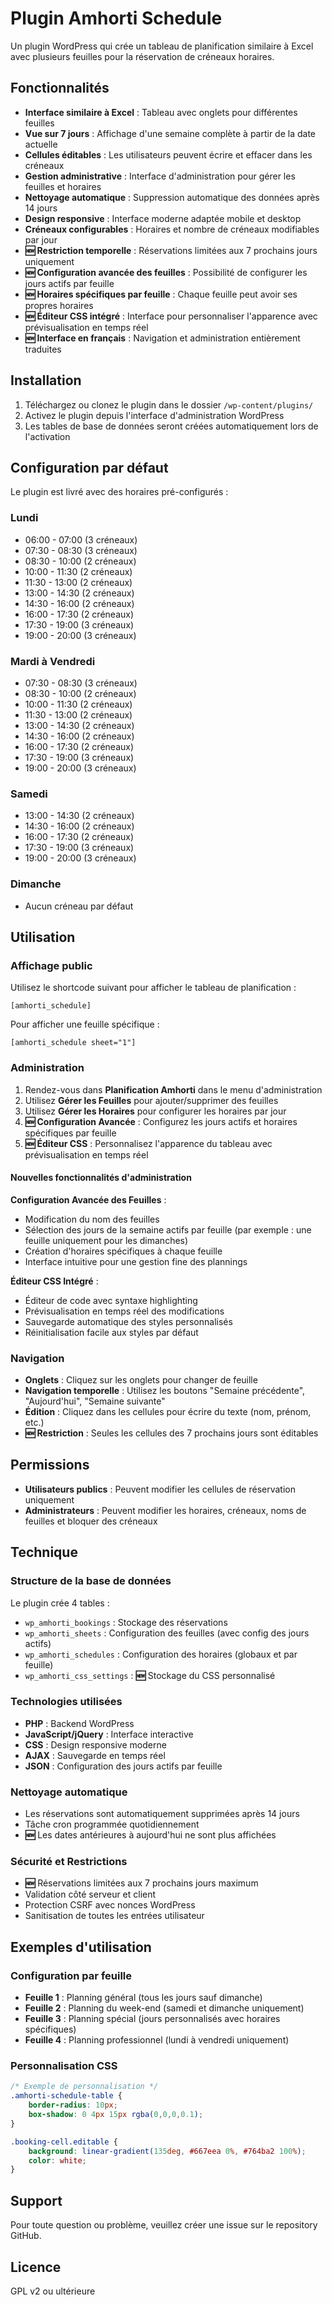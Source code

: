 # Plugin Amhorti Schedule

Un plugin WordPress qui crée un tableau de planification similaire à Excel avec plusieurs feuilles pour la réservation de créneaux horaires.

## Fonctionnalités

- **Interface similaire à Excel** : Tableau avec onglets pour différentes feuilles
- **Vue sur 7 jours** : Affichage d'une semaine complète à partir de la date actuelle
- **Cellules éditables** : Les utilisateurs peuvent écrire et effacer dans les créneaux
- **Gestion administrative** : Interface d'administration pour gérer les feuilles et horaires
- **Nettoyage automatique** : Suppression automatique des données après 14 jours
- **Design responsive** : Interface moderne adaptée mobile et desktop
- **Créneaux configurables** : Horaires et nombre de créneaux modifiables par jour
- **🆕 Restriction temporelle** : Réservations limitées aux 7 prochains jours uniquement
- **🆕 Configuration avancée des feuilles** : Possibilité de configurer les jours actifs par feuille
- **🆕 Horaires spécifiques par feuille** : Chaque feuille peut avoir ses propres horaires
- **🆕 Éditeur CSS intégré** : Interface pour personnaliser l'apparence avec prévisualisation en temps réel
- **🆕 Interface en français** : Navigation et administration entièrement traduites

## Installation

1. Téléchargez ou clonez le plugin dans le dossier `/wp-content/plugins/`
2. Activez le plugin depuis l'interface d'administration WordPress
3. Les tables de base de données seront créées automatiquement lors de l'activation

## Configuration par défaut

Le plugin est livré avec des horaires pré-configurés :

### Lundi
- 06:00 - 07:00 (3 créneaux)
- 07:30 - 08:30 (3 créneaux)
- 08:30 - 10:00 (2 créneaux)
- 10:00 - 11:30 (2 créneaux)
- 11:30 - 13:00 (2 créneaux)
- 13:00 - 14:30 (2 créneaux)
- 14:30 - 16:00 (2 créneaux)
- 16:00 - 17:30 (2 créneaux)
- 17:30 - 19:00 (3 créneaux)
- 19:00 - 20:00 (3 créneaux)

### Mardi à Vendredi
- 07:30 - 08:30 (3 créneaux)
- 08:30 - 10:00 (2 créneaux)
- 10:00 - 11:30 (2 créneaux)
- 11:30 - 13:00 (2 créneaux)
- 13:00 - 14:30 (2 créneaux)
- 14:30 - 16:00 (2 créneaux)
- 16:00 - 17:30 (2 créneaux)
- 17:30 - 19:00 (3 créneaux)
- 19:00 - 20:00 (3 créneaux)

### Samedi
- 13:00 - 14:30 (2 créneaux)
- 14:30 - 16:00 (2 créneaux)
- 16:00 - 17:30 (2 créneaux)
- 17:30 - 19:00 (3 créneaux)
- 19:00 - 20:00 (3 créneaux)

### Dimanche
- Aucun créneau par défaut

## Utilisation

### Affichage public

Utilisez le shortcode suivant pour afficher le tableau de planification :

```
[amhorti_schedule]
```

Pour afficher une feuille spécifique :

```
[amhorti_schedule sheet="1"]
```

### Administration

1. Rendez-vous dans **Planification Amhorti** dans le menu d'administration
2. Utilisez **Gérer les Feuilles** pour ajouter/supprimer des feuilles
3. Utilisez **Gérer les Horaires** pour configurer les horaires par jour
4. **🆕 Configuration Avancée** : Configurez les jours actifs et horaires spécifiques par feuille
5. **🆕 Éditeur CSS** : Personnalisez l'apparence du tableau avec prévisualisation en temps réel

#### Nouvelles fonctionnalités d'administration

**Configuration Avancée des Feuilles** :
- Modification du nom des feuilles
- Sélection des jours de la semaine actifs par feuille (par exemple : une feuille uniquement pour les dimanches)
- Création d'horaires spécifiques à chaque feuille
- Interface intuitive pour une gestion fine des plannings

**Éditeur CSS Intégré** :
- Éditeur de code avec syntaxe highlighting
- Prévisualisation en temps réel des modifications
- Sauvegarde automatique des styles personnalisés
- Réinitialisation facile aux styles par défaut

### Navigation

- **Onglets** : Cliquez sur les onglets pour changer de feuille
- **Navigation temporelle** : Utilisez les boutons "Semaine précédente", "Aujourd'hui", "Semaine suivante"
- **Édition** : Cliquez dans les cellules pour écrire du texte (nom, prénom, etc.)
- **🆕 Restriction** : Seules les cellules des 7 prochains jours sont éditables

## Permissions

- **Utilisateurs publics** : Peuvent modifier les cellules de réservation uniquement
- **Administrateurs** : Peuvent modifier les horaires, créneaux, noms de feuilles et bloquer des créneaux

## Technique

### Structure de la base de données

Le plugin crée 4 tables :
- `wp_amhorti_bookings` : Stockage des réservations
- `wp_amhorti_sheets` : Configuration des feuilles (avec config des jours actifs)
- `wp_amhorti_schedules` : Configuration des horaires (globaux et par feuille)
- `wp_amhorti_css_settings` : **🆕** Stockage du CSS personnalisé

### Technologies utilisées

- **PHP** : Backend WordPress
- **JavaScript/jQuery** : Interface interactive
- **CSS** : Design responsive moderne
- **AJAX** : Sauvegarde en temps réel
- **JSON** : Configuration des jours actifs par feuille

### Nettoyage automatique

- Les réservations sont automatiquement supprimées après 14 jours
- Tâche cron programmée quotidiennement
- **🆕** Les dates antérieures à aujourd'hui ne sont plus affichées

### Sécurité et Restrictions

- **🆕** Réservations limitées aux 7 prochains jours maximum
- Validation côté serveur et client
- Protection CSRF avec nonces WordPress
- Sanitisation de toutes les entrées utilisateur

## Exemples d'utilisation

### Configuration par feuille
- **Feuille 1** : Planning général (tous les jours sauf dimanche)
- **Feuille 2** : Planning du week-end (samedi et dimanche uniquement)
- **Feuille 3** : Planning spécial (jours personnalisés avec horaires spécifiques)
- **Feuille 4** : Planning professionnel (lundi à vendredi uniquement)

### Personnalisation CSS
```css
/* Exemple de personnalisation */
.amhorti-schedule-table {
    border-radius: 10px;
    box-shadow: 0 4px 15px rgba(0,0,0,0.1);
}

.booking-cell.editable {
    background: linear-gradient(135deg, #667eea 0%, #764ba2 100%);
    color: white;
}
```

## Support

Pour toute question ou problème, veuillez créer une issue sur le repository GitHub.

## Licence

GPL v2 ou ultérieure